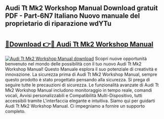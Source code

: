 ## Audi Tt Mk2 Workshop Manual Download gratuit PDF - Part-6N7 Italiano Nuovo manuale del proprietario di riparazione wdYTu

# <h2><a href="http://dfddpv.blite.top/?on=Audi+Tt+Mk2+Workshop+Manual">🔗Download 👉🔴 Audi Tt Mk2 Workshop Manual</a></h2>

[![Audi Tt Mk2 Workshop Manual download](https://i.imgur.com/lujVjoI.png)](http://dfddpv.blite.top/?on=Audi+Tt+Mk2+Workshop+Manual)
Scopri nuove opportunità benvenuto nel mondo delle possibilità con il tuo nuovo Audi Tt Mk2 Workshop Manual! Questo Manuale esplora il suo potenziale di creatività e innovazione. La sicurezza prima di Audi Tt Mk2 Workshop Manual, sempre questo prodotto è stato progettato pensando alla sicurezza. Si prega di seguire tutte le precauzioni di sicurezza. Le funzionalità avanzate di Audi Tt Mk2 Workshop Manual includono monitoraggio in tempo reale, comandi vocali, Avvisi personalizzabili e Compatibilità Multi-Dispositivo, tutti accessibili tramite L'interfaccia elegante e intuitiva. Siamo qui per guidarti Audi Tt Mk2 Workshop Manual. Ci impegniamo a fornire un supporto completo.
